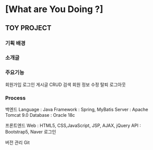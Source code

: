 # [What are You Doing ?]

## TOY PROJECT

### 기획 배경


### 소개글


### 주요기능
회원가입
로그인
게시글 CRUD
검색
회원 정보 수정
탈퇴
로그아웃


### Process
백엔드
Language : Java
Framework : Spring, MyBatis
Server : Apache Tomcat 9.0
Database : Oracle 18c

프론트엔드
Web : HTML5, CSS,JavaScript, JSP, AJAX, jQuery
API : Bootstrap5, Naver 로그인

버전 관리
Git

